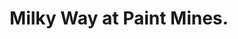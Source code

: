 ---
title: "Milky Way at Paint Mines."
type: Milky Way
tags: ["milky way"]
description: "The Milky Way looms over a field by the Paint Mines in Colorado."
image: assets/images/gallery/milkyway-field/thumb.jpg
telescope: Sony ILCE-6300
length: "16mm"
aperture: "4.57mm"
folder: milkyway-field
group: milkyway
exposure: 10
lights: 5
sessions: 1
firstCapture: 2021-10-16
lastCapture:
noannotations: true
---